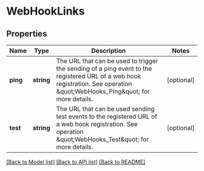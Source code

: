 # WebHookLinks

## Properties
Name | Type | Description | Notes
------------ | ------------- | ------------- | -------------
**ping** | **string** | The URL that can be used to trigger the sending of a ping event to the registered URL of a web hook registration. See operation \&quot;WebHooks_Ping\&quot; for more details. | [optional] 
**test** | **string** | The URL that can be used sending test events to the registered URL of a web hook registration. See operation \&quot;WebHooks_Test\&quot; for more details. | [optional] 

[[Back to Model list]](../README.md#documentation-for-models) [[Back to API list]](../README.md#documentation-for-api-endpoints) [[Back to README]](../README.md)


